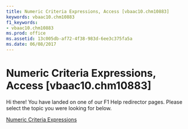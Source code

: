 ```yaml
---
title: Numeric Criteria Expressions, Access [vbaac10.chm10883]
keywords: vbaac10.chm10883
f1_keywords:
- vbaac10.chm10883
ms.prod: office
ms.assetid: 13c005db-af72-4f38-983d-6ee3c375fa5a
ms.date: 06/08/2017
---
```



# Numeric Criteria Expressions, Access [vbaac10.chm10883]

Hi there! You have landed on one of our F1 Help redirector pages. Please select the topic you were looking for below.

[Numeric Criteria Expressions](http://msdn.microsoft.com/library/ff497f13-7251-9131-459f-9bd2b189816b%28Office.15%29.aspx)

